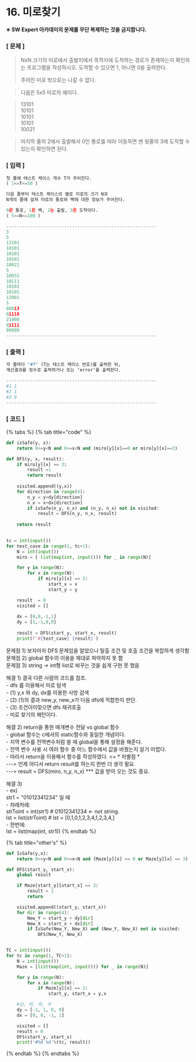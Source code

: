 # 16. 미로찾기

**※ SW Expert 아카데미의 문제를 무단 복제하는 것을 금지합니다.**

### \[ 문제 \]

> NxN 크기의 미로에서 출발지에서 목적지에 도착하는 경로가 존재하는지 확인하는 프로그램을 작성하시오. 도착할 수 있으면 1, 아니면 0을 출력한다.  
>   
> 주어진 미로 밖으로는 나갈 수 없다.

> 다음은 5x5 미로의 예이다.

> 13101  
>           10101  
>           10101  
>           10101  
>           10021

> 마지막 줄의 2에서 출발해서 0인 통로를 따라 이동하면 맨 윗줄의 3에 도착할 수 있는지 확인하면 된다.

### **\[ 입력 \]**

```python
첫 줄에 테스트 케이스 개수 T가 주어진다.   
( 1<=T<=50 )

다음 줄부터 테스트 케이스의 별로 미로의 크기 N과 
N개의 줄에 걸쳐 미로의 통로와 벽에 대한 정보가 주어진다. 

0은 통로, 1은 벽, 2는 출발, 3은 도착이다. 
( 5<=N<=100 )

---------------------------------------------------------
3
5
13101
10101
10101
10101
10021
5
10031
10111
10101
10101
12001
5
00013
01110
21000
01111
00000
---------------------------------------------------------
```

### **\[ 출력 \]**

```python
각 줄마다 "#T" (T는 테스트 케이스 번호)를 출력한 뒤, 
계산결과를 정수로 출력하거나 또는 ‘error’를 출력한다.

---------------------------------------------------------
#1 1
#2 1
#3 0
---------------------------------------------------------
```

### \[ 코드 \]

{% tabs %}
{% tab title="code" %}
```python
def isSafe(y, x):
    return 0<=y<N and 0<=x<N and (miro[y][x]==0 or miro[y][x]==3)

def DFS(y, x, result):
	if miro[y][x] == 3:
		result =1
		return result
    
	visited.append((y,x))
	for direction in range(4):
		n_y = y+dy[direction]
		n_x = x+dx[direction]
		if isSafe(n_y, n_x) and (n_y, n_x) not in visited:
			result = DFS(n_y, n_x, result)
            
	return result

            
tc = int(input())
for test_case in range(1, tc+1):
	N = int(input())
	miro = [ list(map(int, input())) for _ in range(N)]

	for y in range(N):
		for x in range(N):
			if miro[y][x] == 2: 
				start_x = x
				start_y = y

	result  = 0
	visited = []
    
	dx = [0,0,-1,1]
	dy = [1,-1,0,0]
    
	result = DFS(start_y, start_x, result)
	print(f'#{test_case} {result}')
```

문제점 1\)  보자마자 DFS 문제임을 알았으나 탈출 조건 및 호출 조건을 복잡하게 생각함  
문제점 2\)  global 함수의 이용을 제대로 파악하지 못 함  
문제점 3\)  string -&gt; int형 list로 바꾸는 것을 쉽게 구현 못 했음

해결 1\)  결국 다른 사람의 코드를 참조.  
           - dfs 를 이용해서 미로 탐색  
           - \(1\) y,x 와 dy, dx를 이용한 사방 검색  
           - \(2\) \(1\)의 결과 new\_y, new\_x가 다음 dfs에 적합한지 판단.  
           - \(3\) 조건이이맞으면 dfs 재귀호출  
           - 미로 찾기의 패턴이다.

해결 2\)  return을 통한 매개변수 전달 vs global 함수  
           - global 함수는 c에서의 static함수와 동일한 개념이다.  
           - 지역 변수를 전역변수처럼 쓸 때 global을 통해 설정을 해준다.  
           - 전역 변수 사용 시 여러 함수 중 어느 함수에서 값을 바꿨는지 알기 어렵다.  
           - 따라서 return을 이용해서 함수를 작성하였다. &lt;= \* 차별점 \*  
             ---&gt; 언제 어디서 return result를 하는지 한번 더 생각 필요.  
             ---&gt; result = DFS\(miro, n\_y, n\_x\) \*\*\* 값을 받아 오는 것도 중요.  
  
해결 3\)   
           - ex\)  
                str1 = "01012341234" 일 때  
           - 차례차례:  
                strToint = int\(str1\)       \# 01012341234 &lt;- not string.  
                lst = list\(strToint\)         \# lst = \[0,1,0,1,2,3,4,1,2,3,4,\]  
           - 한번에:  
                lst = list\(map\(int, str1\)\)
{% endtab %}

{% tab title="other\'s" %}
```python
def IsSafe(y,x):
    return 0<=y<N and 0<=x<N and (Maze[y][x] == 0 or Maze[y][x] == 3)

def DFS(start_y, start_x):
    global result

    if Maze[start_y][start_x] == 3:
        result = 1
        return

    visited.append((start_y, start_x))
    for dir in range(4):
        New_Y = start_y + dy[dir]
        New_X = start_x + dx[dir]
        if IsSafe(New_Y, New_X) and (New_Y, New_X) not in visited:
            DFS(New_Y, New_X)


TC = int(input())
for tc in range(1, TC+1):
    N = int(input())
    Maze = [list(map(int, input())) for _ in range(N)]

    for y in range(N):
        for x in range(N):
            if Maze[y][x] == 2:
                start_y, start_x = y,x

    #상, 하, 좌, 우
    dy = [-1, 1, 0, 0]
    dx = [0, 0, -1, 1]

    visited = []
    result = 0
    DFS(start_y, start_x)
    print('#%d %d'%(tc, result))
```
{% endtab %}
{% endtabs %}

